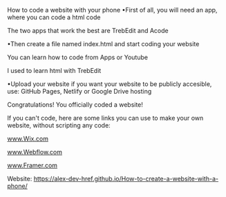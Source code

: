 
How to code a website with your phone
•First of all, you will need an app, where you can code a html code

The two apps that work the best are TrebEdit and Acode


•Then create a file named index.html and start coding your website

You can learn how to code from Apps or Youtube

I used to learn html with TrebEdit


•Upload your website
if you want your website to be publicly accesible, use: GitHub Pages, Netlify or Google Drive hosting


Congratulations! You officially coded a website!

If you can't code, here are some links you can use to make your own website, without scripting any code:

www.Wix.com

www.Webflow.com

www.Framer.com



Website: https://alex-dev-href.github.io/How-to-create-a-website-with-a-phone/


